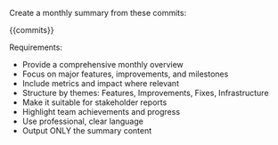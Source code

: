 Create a monthly summary from these commits:

{{commits}}

Requirements:
- Provide a comprehensive monthly overview
- Focus on major features, improvements, and milestones
- Include metrics and impact where relevant
- Structure by themes: Features, Improvements, Fixes, Infrastructure
- Make it suitable for stakeholder reports
- Highlight team achievements and progress
- Use professional, clear language
- Output ONLY the summary content